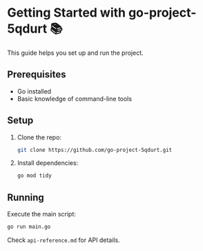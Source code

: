 # Getting Started with go-project-5qdurt 📚

This guide helps you set up and run the project.

## Prerequisites
- Go installed
- Basic knowledge of command-line tools

## Setup
1. Clone the repo:
   ```bash
   git clone https://github.com/go-project-5qdurt.git
   ```
2. Install dependencies:
   ```bash
   go mod tidy
   ```

## Running
Execute the main script:
```bash
go run main.go
```

Check `api-reference.md` for API details.
